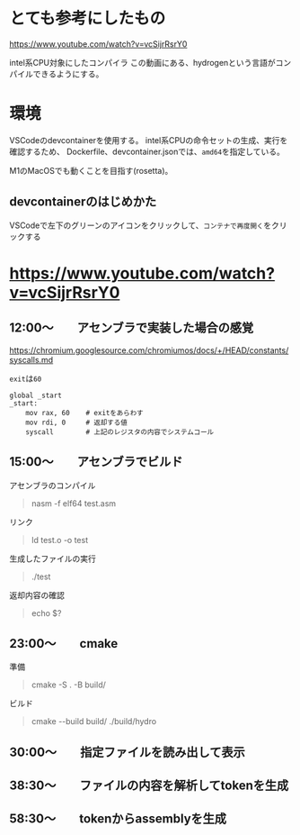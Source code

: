 # とても参考にしたもの
https://www.youtube.com/watch?v=vcSijrRsrY0

intel系CPU対象にしたコンパイラ
この動画にある、hydrogenという言語がコンパイルできるようにする。

# 環境
VSCodeのdevcontainerを使用する。
intel系CPUの命令セットの生成、実行を確認するため、
Dockerfile、devcontainer.jsonでは、`amd64`を指定している。

M1のMacOSでも動くことを目指す(rosetta)。

## devcontainerのはじめかた
VSCodeで左下のグリーンのアイコンをクリックして、`コンテナで再度開く`をクリックする

# https://www.youtube.com/watch?v=vcSijrRsrY0

## 12:00〜　　アセンブラで実装した場合の感覚
https://chromium.googlesource.com/chromiumos/docs/+/HEAD/constants/syscalls.md

`exit`は`60`

```assembly
global _start
_start:
    mov rax, 60    # exitをあらわす
    mov rdi, 0     # 返却する値
    syscall        # 上記のレジスタの内容でシステムコール
```

## 15:00〜　　アセンブラでビルド

アセンブラのコンパイル
> nasm -f elf64 test.asm

リンク
> ld test.o -o test

生成したファイルの実行
> ./test

返却内容の確認
> echo $?

## 23:00〜　　cmake

準備
> cmake -S . -B build/

ビルド
> cmake --build build/
> ./build/hydro

## 30:00〜　　指定ファイルを読み出して表示

## 38:30〜　　ファイルの内容を解析してtokenを生成

## 58:30〜　　tokenからassemblyを生成
